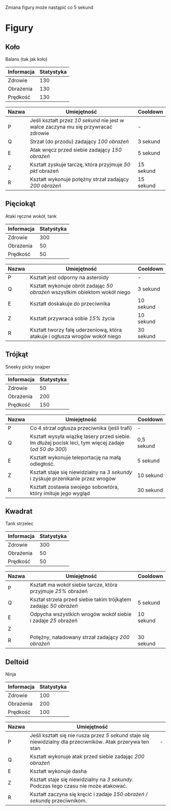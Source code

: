 Zmiana figury może nastąpić co 5 sekund

# Figury

## Koło

Balans (tak jak koło)

| Informacja | Statystyka |
| ---------- | ---------- |
| Zdrowie    | 130        |
| Obrażenia  | 130        |
| Prędkość   | 130        |

| Nazwa | Umiejętność                                                                        | Cooldown  |
| ----- | ---------------------------------------------------------------------------------- | --------- |
| P     | Jeśli kształt przez *10 sekund* nie jest w walce zaczyna mu się przywracać zdrowie | -         |
| Q     | Strzał (do przodu) zadający *100 obrażeń*                                          | 3 sekund  |
| E     | Atak wręcz przed siebie zadający *150 obrażeń*                                     | 5 sekund  |
| Z     | Kształt zyskuje tarczę, która przyjmuje *50 pkt* obrażeń                           | 15 sekund |
| R     | Kształt wykonuje potężny strzał zadający *200 obrażeń*                             | 15 sekund |
## Pięciokąt[]()

Ataki ręczne wokół, tank

| Informacja | Statystyka |
| ---------- | ---------- |
| Zdrowie    | 300        |
| Obrażenia  | 50         |
| Prędkość   | 50         |

| Nazwa | Umiejętność                                                                 | Cooldown  |
| ----- | --------------------------------------------------------------------------- | --------- |
| P     | Kształt jest odporny na asteroidy                                           | -         |
| Q     | Kształt wykonuje obrót zadając *50 obrażeń* wszystkim obiektom wokół niego  | 3 sekund  |
| E     | Kształt doskakuje do przeciwnika                                            | 10 sekund |
| Z     | Kształt przywraca sobie *15%* życia                                         | 10 sekund |
| R     | Kształt tworzy falę uderzeniową, która atakuje i ogłusza wrogów wokół niego | 30 sekund |

## Trójkąt

Sneeky picky snajper 

| Informacja | Statystyka |
| ---------- | ---------- |
| Zdrowie    | 50         |
| Obrażenia  | 200        |
| Prędkość   | 150        |

| Nazwa | Umiejętność                                                                                          | Cooldown   |
| ----- | ---------------------------------------------------------------------------------------------------- | ---------- |
| P     | Co 4 strzał ogłusza przeciwnika (jeśli trafi)                                                        | -          |
| Q     | Kształt wysyła wiązkę lasery przed siebie. Im dłużej pocisk leci, tym więcej zadaje (*od 50 do 300*) | 0,5 sekund |
| E     | Kształt wykonuje teleportację na małą odległość.                                                     | 5 sekund   |
| Z     | Kształt staje się niewidzialny na *3 sekundy* i zyskuje przenikanie przez wrogów                     | 10 sekund  |
| R     | Kształt zostawia swojego sobowtóra, który imituje jego wygląd                                        | 30 sekund  |

## Kwadrat

Tank strzelec

| Informacja | Statystyka |
| ---------- | ---------- |
| Zdrowie    | 300        |
| Obrażenia  | 50         |
| Prędkość   | 50         |


| Nazwa | Umiejętność                                                      | Cooldown  |
| ----- | ---------------------------------------------------------------- | --------- |
| P     | Kształt ma wokół siebie tarcze, która przyjmuje *25%* obrażeń    |           |
| Q     | Kształ strzela przed siebie takim trójkątem zadając *50 obrażeń* | 5 sekund  |
| E     | Odpycha wszystkich wrogów wokół siebie i zadaje *25* obrażeń     | 10 sekund |
| Z     |                                                                  |           |
| R     | Potężny, naładowany strzał zadający *200 obrażeń*                | 30 sekund |

## Deltoid

Ninja

| Informacja | Statystyka |
| ---------- | ---------- |
| Zdrowie    | 100        |
| Obrażenia  | 200        |
| Prędkość   | 100        |

| Nazwa | Umiejętność                                                                                                  |     |
| ----- | ------------------------------------------------------------------------------------------------------------ | --- |
| P     | Jeśli kształt się nie rusza przez *5 sekund* staje się niewidzialny dla przeciwników. Atak przerywa ten stan | -   |
| Q     | Kształt wykonuje atak przed siebie zadając *200 obrażeń*                                                     |     |
| E     | Kształt wykonuje dasha                                                                                       |     |
| Z     | Kształt staje się niewidzialny na *3 sekundy*. Podczas tego czasu nie może atakować.                         |     |
| R     | Kształt zaczyna się kręcić i zadaje *150 obrażeń / sekundę* przeciwnikom.                                    |     |